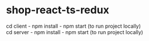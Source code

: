 # shop-react-ts-redux

cd client - npm install - npm start (to run project locally) <br />
cd server - npm install - npm start (to run project locally)
